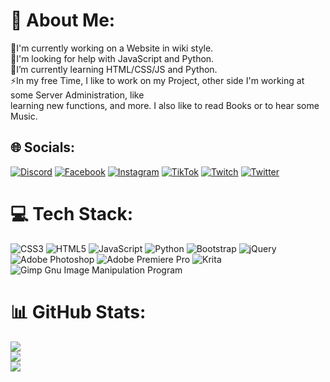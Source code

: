 # 💫 About Me:
👯I'm currently working on a Website in wiki style.<br>🔭I'm looking for help with JavaScript and Python.<br>🌱I’m currently learning HTML/CSS/JS and Python.<br>⚡In my free Time, I like to work on my Project, other side I'm working at some Server Administration, like<br> learning new functions, and more. I also like to read Books or to hear some Music.


## 🌐 Socials:
[![Discord](https://img.shields.io/badge/Discord-%237289DA.svg?logo=discord&logoColor=white)](https://discord.gg/jCu7yYxzB8) [![Facebook](https://img.shields.io/badge/Facebook-%231877F2.svg?logo=Facebook&logoColor=white)](https://facebook.com/kamil.shikaru.bura) [![Instagram](https://img.shields.io/badge/Instagram-%23E4405F.svg?logo=Instagram&logoColor=white)](https://instagram.com/kamil_bura) [![TikTok](https://img.shields.io/badge/TikTok-%23000000.svg?logo=TikTok&logoColor=white)](https://tiktok.com/@shikaru_san) [![Twitch](https://img.shields.io/badge/Twitch-%239146FF.svg?logo=Twitch&logoColor=white)](https://twitch.tv/yourShika) [![Twitter](https://img.shields.io/badge/Twitter-%231DA1F2.svg?logo=Twitter&logoColor=white)](https://twitter.com/@shikaru_shiba) 

# 💻 Tech Stack:
![CSS3](https://img.shields.io/badge/css3-%231572B6.svg?style=for-the-badge&logo=css3&logoColor=white) ![HTML5](https://img.shields.io/badge/html5-%23E34F26.svg?style=for-the-badge&logo=html5&logoColor=white) ![JavaScript](https://img.shields.io/badge/javascript-%23323330.svg?style=for-the-badge&logo=javascript&logoColor=%23F7DF1E) ![Python](https://img.shields.io/badge/python-3670A0?style=for-the-badge&logo=python&logoColor=ffdd54) ![Bootstrap](https://img.shields.io/badge/bootstrap-%23563D7C.svg?style=for-the-badge&logo=bootstrap&logoColor=white) ![jQuery](https://img.shields.io/badge/jquery-%230769AD.svg?style=for-the-badge&logo=jquery&logoColor=white) ![Adobe Photoshop](https://img.shields.io/badge/adobephotoshop-%2331A8FF.svg?style=for-the-badge&logo=adobephotoshop&logoColor=white) ![Adobe Premiere Pro](https://img.shields.io/badge/Adobe%20Premiere%20Pro-9999FF.svg?style=for-the-badge&logo=Adobe%20Premiere%20Pro&logoColor=white) ![Krita](https://img.shields.io/badge/Krita-203759?style=for-the-badge&logo=krita&logoColor=EEF37B) ![Gimp Gnu Image Manipulation Program](https://img.shields.io/badge/Gimp-657D8B?style=for-the-badge&logo=gimp&logoColor=FFFFFF)
# 📊 GitHub Stats:
![](https://github-readme-stats.vercel.app/api?username=KamilBura&theme=dark&hide_border=false&include_all_commits=false&count_private=false)<br/>
![](https://github-readme-streak-stats.herokuapp.com/?user=KamilBura&theme=dark&hide_border=false)<br/>
![](https://github-readme-stats.vercel.app/api/top-langs/?username=KamilBura&theme=dark&hide_border=false&include_all_commits=false&count_private=false&layout=compact)
